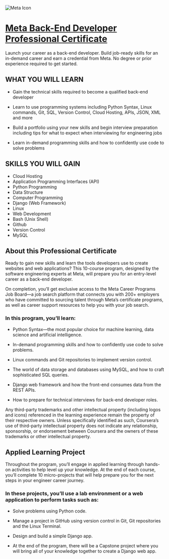 ![Meta Icon][meta_icon_link]

# [Meta Back-End Developer Professional Certificate](https://www.coursera.org/professional-certificates/meta-back-end-developer)

Launch your career as a back-end developer. Build job-ready skills for an in-demand career and earn a credential from Meta. No degree or prior experience required to get started.

## WHAT YOU WILL LEARN

- Gain the technical skills required to become a qualified back-end developer

- Learn to use programming systems including Python Syntax, Linux commands, Git, SQL, Version Control, Cloud Hosting, APIs, JSON, XML and more

- Build a portfolio using your new skills and begin interview preparation including tips for what to expect when interviewing for engineering jobs

- Learn in-demand programming skills and how to confidently use code to solve problems

## SKILLS YOU WILL GAIN

- Cloud Hosting
- Application Programming Interfaces (API)
- Python Programming
- Data Structure
- Computer Programming
- Django (Web Framework)
- Linux
- Web Development
- Bash (Unix Shell)
- Github
- Version Control
- MySQL

## About this Professional Certificate

Ready to gain new skills and learn the tools developers use to create websites and web applications? This 10-course program, designed by the software engineering experts at Meta, will prepare you for an entry-level career as a back-end developer.

On completion, you’ll get exclusive access to the Meta Career Programs Job Board—a job search platform that connects you with 200+ employers who have committed to sourcing talent through Meta’s certificate programs, as well as career support resources to help you with your job search.

### In this program, you’ll learn:

- Python Syntax—the most popular choice for machine learning, data science and artificial intelligence.

- In-demand programming skills and how to confidently use code to solve problems.

- Linux commands and Git repositories to implement version control.

- The world of data storage and databases using MySQL, and how to craft sophisticated SQL queries.

- Django web framework and how the front-end consumes data from the REST APIs.

- How to prepare for technical interviews for back-end developer roles.

Any third-party trademarks and other intellectual property (including logos and icons) referenced in the learning experience remain the property of their respective owners. Unless specifically identified as such, Coursera’s use of third-party intellectual property does not indicate any relationship, sponsorship, or endorsement between Coursera and the owners of these trademarks or other intellectual property.

## Applied Learning Project

Throughout the program, you’ll engage in applied learning through hands-on activities to help level up your knowledge. At the end of each course, you’ll complete 10 micro-projects that will help prepare you for the next steps in your engineer career journey.

### In these projects, you’ll use a lab environment or a web application to perform tasks such as:

- Solve problems using Python code.

- Manage a project in GitHub using version control in Git, Git repositories and the Linux Terminal.

- Design and build a simple Django app.

- At the end of the program, there will be a Capstone project where you will bring all of your knowledge together to create a Django web app.

[meta_icon_link]: https://d3njjcbhbojbot.cloudfront.net/api/utilities/v1/imageproxy/http://coursera-university-assets.s3.amazonaws.com/e1/02b3de5e174fe58df3f6707b5b04a3/250-x-50-wide.png?auto=format%2Ccompress&dpr=1&h=70
